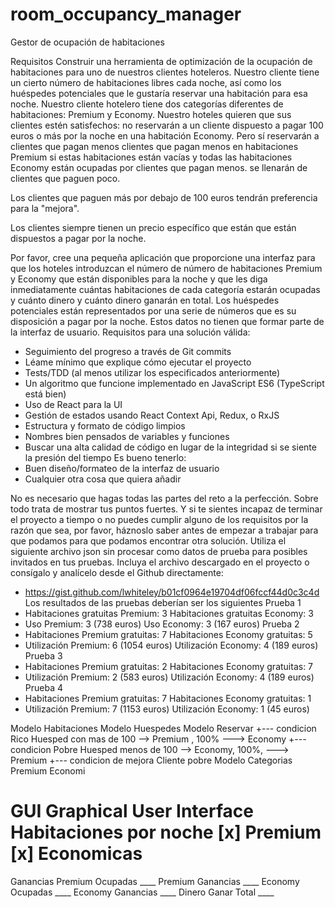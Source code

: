 # room_occupancy_manager

Gestor de ocupación de habitaciones

Requisitos
Construir una herramienta de optimización de la ocupación de habitaciones para uno de nuestros clientes hoteleros. Nuestro cliente tiene un
cierto número de habitaciones libres cada noche, así como los huéspedes potenciales que le gustaría reservar
una habitación para esa noche.
Nuestro cliente hotelero tiene dos categorías diferentes de habitaciones: Premium y Economy. Nuestro
hoteles quieren que sus clientes estén satisfechos: no reservarán a un cliente dispuesto a pagar
100 euros o más por la noche en una habitación Economy. Pero sí reservarán a clientes que pagan menos
clientes que pagan menos en habitaciones Premium si estas habitaciones están vacías y todas las habitaciones Economy están ocupadas por clientes que pagan menos.
se llenarán de clientes que paguen poco.

Los clientes que paguen más por debajo de 100 euros tendrán
preferencia para la "mejora".

Los clientes siempre tienen un precio específico que están
que están dispuestos a pagar por la noche.


Por favor, cree una pequeña aplicación que proporcione una interfaz para que los hoteles introduzcan el número de
número de habitaciones Premium y Economy que están disponibles para la noche y que les diga
inmediatamente cuántas habitaciones de cada categoría estarán ocupadas y cuánto dinero
y cuánto dinero ganarán en total. Los huéspedes potenciales están representados por una serie de números que es
su disposición a pagar por la noche. Estos datos no tienen que formar parte de la interfaz de usuario.
Requisitos para una solución válida:
- Seguimiento del progreso a través de Git commits
- Léame mínimo que explique cómo ejecutar el proyecto
- Tests/TDD (al menos utilizar los especificados anteriormente)
- Un algoritmo que funcione implementado en JavaScript ES6 (TypeScript está bien)
- Uso de React para la UI
- Gestión de estados usando React Context Api, Redux, o RxJS
- Estructura y formato de código limpios
- Nombres bien pensados de variables y funciones
- Buscar una alta calidad de código en lugar de la integridad si se siente la presión del tiempo
Es bueno tenerlo:
- Buen diseño/formateo de la interfaz de usuario
- Cualquier otra cosa que quiera añadir

No es necesario que hagas todas las partes del reto a la perfección. Sobre todo trata de mostrar tus
puntos fuertes. Y si te sientes incapaz de terminar el proyecto a tiempo o no puedes cumplir alguno de los
requisitos por la razón que sea, por favor, háznoslo saber antes de empezar a trabajar para que podamos
para que podamos encontrar otra solución.
Utiliza el siguiente archivo json sin procesar como datos de prueba para posibles invitados en tus pruebas. Incluya el archivo
descargado en el proyecto o consígalo y analícelo desde el Github directamente:
- https://gist.github.com/lwhiteley/b01cf0964e19704df06fccf44d0c3c4d
Los resultados de las pruebas deberían ser los siguientes
Prueba 1
- Habitaciones gratuitas Premium: 3 Habitaciones gratuitas Economy: 3
- Uso Premium: 3 (738 euros) Uso Economy: 3 (167 euros)
Prueba 2
- Habitaciones Premium gratuitas: 7 Habitaciones Economy gratuitas: 5
- Utilización Premium: 6 (1054 euros) Utilización Economy: 4 (189 euros)
Prueba 3
- Habitaciones Premium gratuitas: 2 Habitaciones Economy gratuitas: 7
- Utilización Premium: 2 (583 euros) Utilización Economy: 4 (189 euros)
Prueba 4
- Habitaciones Premium gratuitas: 7 Habitaciones Economy gratuitas: 1
- Utilización Premium: 7 (1153 euros) Utilización Economy: 1 (45 euros)




Modelo Habitaciones
Modelo Huespedes
Modelo Reservar
+--- condicion Rico Huesped  con mas de 100 --> Premium , 100% ---> Economy
+--- condicion Pobre Huesped menos de 100 --> Economy, 100%, ---> Premium
+--- condicion de mejora Cliente pobre
Modelo Categorias Premium Economi


GUI Graphical User Interface
Habitaciones por noche
[x] Premium
[x] Economicas
======
Ganancias
Premium Ocupadas   ____
Premium Ganancias  ____
Economy Ocupadas   ____
Economy Ganancias  ____
Dinero Ganar Total ____



